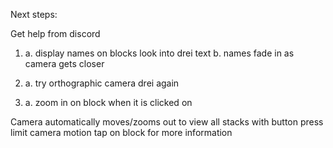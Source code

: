 Next steps:

Get help from discord

1. a. display names on blocks
      look into drei text
   b. names fade in as camera gets closer

2. a. try orthographic camera
      drei again

3. a. zoom in on block when it is clicked on
      


Camera automatically moves/zooms out to view all stacks with button press
limit camera motion
tap on block for more information